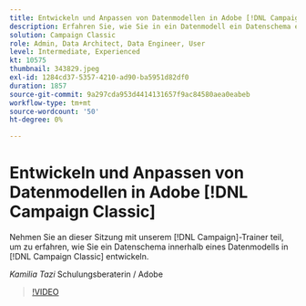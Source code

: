 ```yaml
---
title: Entwickeln und Anpassen von Datenmodellen in Adobe [!DNL Campaign Classic]
description: Erfahren Sie, wie Sie in ein Datenmodell ein Datenschema entwickeln [!DNL Campaign Classic]
solution: Campaign Classic
role: Admin, Data Architect, Data Engineer, User
level: Intermediate, Experienced
kt: 10575
thumbnail: 343829.jpeg
exl-id: 1284cd37-5357-4210-ad90-ba5951d82df0
duration: 1857
source-git-commit: 9a297cda953d4414131657f9ac84580aea0eabeb
workflow-type: tm+mt
source-wordcount: '50'
ht-degree: 0%

---
```


# Entwickeln und Anpassen von Datenmodellen in Adobe [!DNL Campaign Classic]

Nehmen Sie an dieser Sitzung mit unserem [!DNL Campaign]-Trainer teil, um zu erfahren, wie Sie ein Datenschema innerhalb eines Datenmodells in [!DNL Campaign Classic] entwickeln.

*Kamilia Tazi* Schulungsberaterin / Adobe

>[!VIDEO](https://video.tv.adobe.com/v/343829/?quality=12&learn=on)
